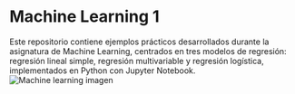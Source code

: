 # Machine Learning 1
Este repositorio contiene ejemplos prácticos desarrollados durante la asignatura de Machine Learning, centrados en tres modelos de regresión: regresión lineal simple, regresión multivariable y regresión logística, implementados en Python con Jupyter Notebook.
![Machine learning imagen](https://github.com/user-attachments/assets/71097336-53d1-4fcf-964c-b85765d06b80)
